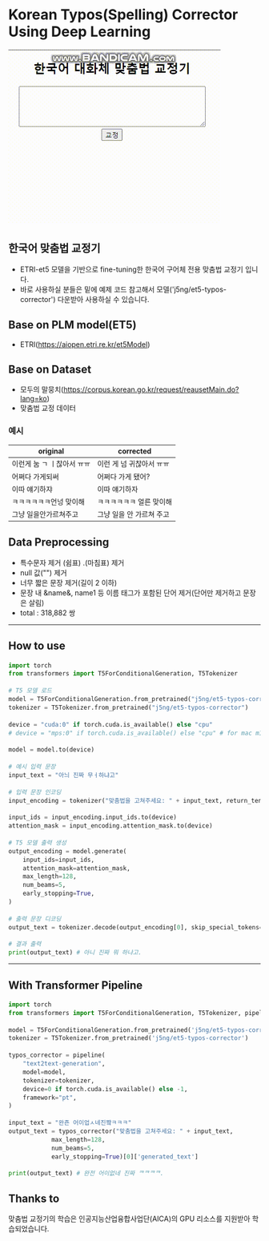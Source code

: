 
# Korean Typos(Spelling) Corrector Using Deep Learning

![Scheme](assets/typos_example.gif)

## 한국어 맞춤법 교정기
 - ETRI-et5 모델을 기반으로 fine-tuning한 한국어 구어체 전용 맞춤법 교정기 입니다.
 - 바로 사용하실 분들은 밑에 예제 코드 참고해서 모델('j5ng/et5-typos-corrector') 다운받아 사용하실 수 있습니다.

## Base on PLM model(ET5)
 - ETRI(https://aiopen.etri.re.kr/et5Model)

## Base on Dataset
 - 모두의 말뭉치(https://corpus.korean.go.kr/request/reausetMain.do?lang=ko)
 - 맞춤법 교정 데이터

### 예시
|original|corrected|
|------|---|
|이런게 눔 ㄱ ㅣ찮아서 ㅠㅠ|이런 게 넘 귀찮아서 ㅠㅠ|
|어쩌다 가게되써|어쩌다 가게 됐어?|
|이따 얘기하쟈|이따 얘기하자|
|ㅋㅋㅋㅋㅋㅋ언넝 맞이해|ㅋㅋㅋㅋㅋㅋ 얼른 맞이해|
|그냥 일을안가르쳐주고|그냥 일을 안 가르쳐 주고|

 ## Data Preprocessing
  - 특수문자 제거 (쉼표) .(마침표) 제거
  - null 값("") 제거
  - 너무 짧은 문장 제거(길이 2 이하) 
  - 문장 내 &name&, name1 등 이름 태그가 포함된 단어 제거(단어만 제거하고 문장은 살림)
  - total : 318,882 쌍

***

## How to use
```python
import torch
from transformers import T5ForConditionalGeneration, T5Tokenizer

# T5 모델 로드
model = T5ForConditionalGeneration.from_pretrained("j5ng/et5-typos-corrector")
tokenizer = T5Tokenizer.from_pretrained("j5ng/et5-typos-corrector")

device = "cuda:0" if torch.cuda.is_available() else "cpu"
# device = "mps:0" if torch.cuda.is_available() else "cpu" # for mac m1

model = model.to(device) 

# 예시 입력 문장
input_text = "아늬 진짜 무ㅓ하냐고"

# 입력 문장 인코딩
input_encoding = tokenizer("맞춤법을 고쳐주세요: " + input_text, return_tensors="pt")

input_ids = input_encoding.input_ids.to(device)
attention_mask = input_encoding.attention_mask.to(device)

# T5 모델 출력 생성
output_encoding = model.generate(
    input_ids=input_ids,
    attention_mask=attention_mask,
    max_length=128,
    num_beams=5,
    early_stopping=True,
)

# 출력 문장 디코딩
output_text = tokenizer.decode(output_encoding[0], skip_special_tokens=True)

# 결과 출력
print(output_text) # 아니 진짜 뭐 하냐고.
```

***

## With Transformer Pipeline
```python
import torch
from transformers import T5ForConditionalGeneration, T5Tokenizer, pipeline

model = T5ForConditionalGeneration.from_pretrained('j5ng/et5-typos-corrector')
tokenizer = T5Tokenizer.from_pretrained('j5ng/et5-typos-corrector')

typos_corrector = pipeline(
    "text2text-generation",
    model=model,
    tokenizer=tokenizer,
    device=0 if torch.cuda.is_available() else -1,
    framework="pt",
)

input_text = "완죤 어이업ㅅ네진쨬ㅋㅋㅋ"
output_text = typos_corrector("맞춤법을 고쳐주세요: " + input_text,
            max_length=128,
            num_beams=5,
            early_stopping=True)[0]['generated_text']

print(output_text) # 완전 어이없네 진짜 ᄏᄏᄏᄏ.
```

## Thanks to
맞춤법 교정기의 학습은 인공지능산업융합사업단(AICA)의 GPU 리소스를 지원받아 학습되었습니다.
